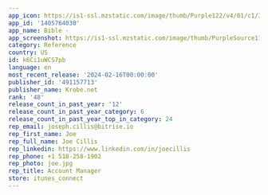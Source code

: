 ```yaml
---
app_icon: https://is1-ssl.mzstatic.com/image/thumb/Purple122/v4/01/c1/34/01c13492-5a04-0bae-2ffb-c0dc7df06da5/AppIcon-0-0-1x_U007emarketing-0-7-0-85-220.png/1024x1024bb.png
app_id: '1405764030'
app_name: Bible ·
app_screenshot: https://is1-ssl.mzstatic.com/image/thumb/PurpleSource116/v4/67/66/f2/6766f28f-06c3-ca9e-8905-d1f72946cff5/14a785db-9e10-4ed6-a58e-e9e3227b292a_Bible_122023_1242x2688_1.jpg/1242x2688bb.png
category: Reference
country: US
id: k6Ci1uWCS7pb
language: en
most_recent_release: '2024-02-16T00:00:00'
publisher_id: '491157713'
publisher_name: Krobe.net
rank: '48'
release_count_in_past_year: '12'
release_count_in_past_year_category: 6
release_count_in_past_year_top_in_category: 24
rep_email: joseph.cillis@bitrise.io
rep_first_name: Joe
rep_full_name: Joe Cillis
rep_linkedin: https://www.linkedin.com/in/joecillis
rep_phone: +1 518-258-1902
rep_photo: joe.jpg
rep_title: Account Manager
store: itunes_connect
---
```

